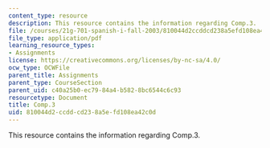 ```yaml
---
content_type: resource
description: This resource contains the information regarding Comp.3.
file: /courses/21g-701-spanish-i-fall-2003/810044d2ccddcd238a5efd108ea42c0d_MIT21G_701F03_comp3.pdf
file_type: application/pdf
learning_resource_types:
- Assignments
license: https://creativecommons.org/licenses/by-nc-sa/4.0/
ocw_type: OCWFile
parent_title: Assignments
parent_type: CourseSection
parent_uid: c40a25b0-ec79-84a4-b582-8bc6544c6c93
resourcetype: Document
title: Comp.3
uid: 810044d2-ccdd-cd23-8a5e-fd108ea42c0d
---
```

This resource contains the information regarding Comp.3.